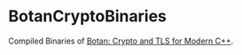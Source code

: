 # BotanCryptoBinaries
Compiled Binaries of [Botan: Crypto and TLS for Modern C++](https://github.com/randombit/botan).
